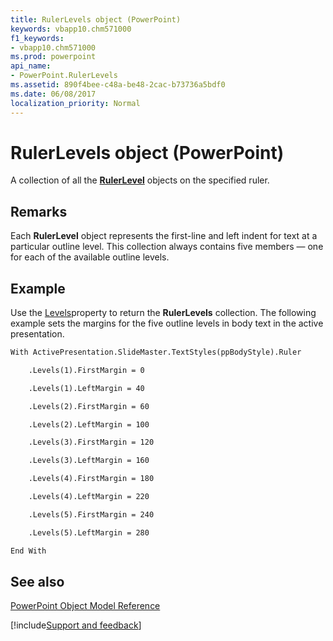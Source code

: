 ```yaml
---
title: RulerLevels object (PowerPoint)
keywords: vbapp10.chm571000
f1_keywords:
- vbapp10.chm571000
ms.prod: powerpoint
api_name:
- PowerPoint.RulerLevels
ms.assetid: 890f4bee-c48a-be48-2cac-b73736a5bdf0
ms.date: 06/08/2017
localization_priority: Normal
---
```



# RulerLevels object (PowerPoint)

A collection of all the  **[RulerLevel](PowerPoint.RulerLevel.md)** objects on the specified ruler.


## Remarks

Each  **RulerLevel** object represents the first-line and left indent for text at a particular outline level. This collection always contains five members — one for each of the available outline levels.


## Example

Use the [Levels](PowerPoint.Ruler.Levels.md)property to return the  **RulerLevels** collection. The following example sets the margins for the five outline levels in body text in the active presentation.


```vb
With ActivePresentation.SlideMaster.TextStyles(ppBodyStyle).Ruler

    .Levels(1).FirstMargin = 0

    .Levels(1).LeftMargin = 40

    .Levels(2).FirstMargin = 60

    .Levels(2).LeftMargin = 100

    .Levels(3).FirstMargin = 120

    .Levels(3).LeftMargin = 160

    .Levels(4).FirstMargin = 180

    .Levels(4).LeftMargin = 220

    .Levels(5).FirstMargin = 240

    .Levels(5).LeftMargin = 280

End With
```


## See also


[PowerPoint Object Model Reference](overview/PowerPoint/object-model.md)

[!include[Support and feedback](~/includes/feedback-boilerplate.md)]